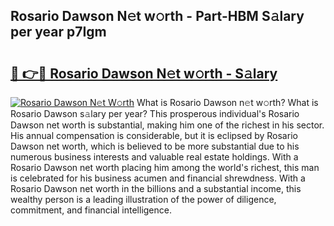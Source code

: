 ## Rosario Dawson N𝚎t w𝚘rth - Part-HBM S𝚊lary per year p7Igm

# <h2><a href="http://gc0j0m.nevu.top/?p=Rosario+Dawson">🔗 👉🔴 Rosario Dawson N𝚎t w𝚘rth - S𝚊lary</a></h2>

[![Rosario Dawson N𝚎t W𝚘rth](https://i.imgur.com/Oavwk0R.jpeg)](http://gc0j0m.nevu.top/?p=Rosario+Dawson)
What is Rosario Dawson n𝚎t w𝚘rth? What is Rosario Dawson s𝚊lary per year?
This prosperous individual's Rosario Dawson net worth is substantial, making him one of the richest in his sector. His annual compensation is considerable, but it is eclipsed by Rosario Dawson net worth, which is believed to be more substantial due to his numerous business interests and valuable real estate holdings. With a Rosario Dawson net worth placing him among the world's richest, this man is celebrated for his business acumen and financial shrewdness. With a Rosario Dawson net worth in the billions and a substantial income, this wealthy person is a leading illustration of the power of diligence, commitment, and financial intelligence.
